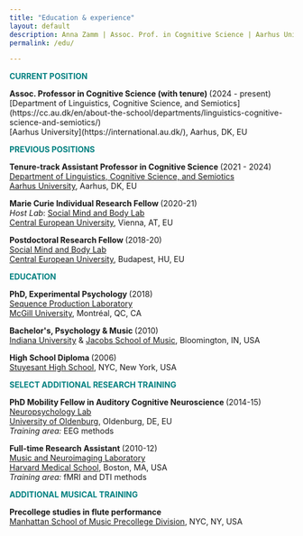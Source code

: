```yaml
---
title: "Education & experience"
layout: default
description: Anna Zamm | Assoc. Prof. in Cognitive Science | Aarhus University
permalink: /edu/

---
```

<p><strong><span style="color: #008080;">CURRENT POSITION</span></strong></p>
<strong> Assoc. Professor in Cognitive Science (with tenure) </strong>(2024 - present) <br/>
[Department of Linguistics, Cognitive Science, and Semiotics](https://cc.au.dk/en/about-the-school/departments/linguistics-cognitive-science-and-semiotics/)<br/>
[Aarhus University](https://international.au.dk/), Aarhus, DK, EU<br/>


<p><strong><span style="color: #008080;">PREVIOUS POSITIONS</span></strong></p>

<strong> Tenure-track Assistant Professor in Cognitive Science </strong>(2021 - 2024) <br/>
[Department of Linguistics, Cognitive Science, and Semiotics](https://cc.au.dk/en/about-the-school/departments/linguistics-cognitive-science-and-semiotics/)<br/>
[Aarhus University](https://international.au.dk/), Aarhus, DK, EU<br/>

<strong> Marie Curie Individual Research Fellow </strong>(2020-21) <br/>
<em>Host Lab</em>: [Social Mind and Body Lab](https://socialmind.ceu.edu/somby) <br/>
[Central European University](https://www.ceu.edu/vienna), Vienna, AT, EU<br/>


<strong> Postdoctoral Research Fellow </strong>(2018-20) <br/>
[Social Mind and Body Lab](https://socialmind.ceu.edu/somby) <br/>
[Central European University](https://www.ceu.edu/), Budapest, HU, EU <br/>

  
<p><strong><span style="color: #008080;">EDUCATION </span></strong></p>

<strong>PhD, Experimental Psychology </strong>(2018)<br />
[Sequence Production Laboratory](https://www.mcgill.ca/spl/)<br />
[McGill University](https://www.mcgill.ca/), Montréal, QC, CA<br />

<strong>Bachelor's, Psychology &amp; Music </strong>(2010)<br />
[Indiana University](https://psych.indiana.edu/) &amp; 
[Jacobs School of Music](https://music.indiana.edu/), Bloomington, IN, USA<br />

<strong>High School Diploma </strong>(2006)<br />
[Stuyesant High School](https://en.wikipedia.org/wiki/Stuyvesant_High_School), NYC, New York, USA<br />

<p><strong><span style="color: #008080;">SELECT ADDITIONAL RESEARCH TRAINING</span></strong></p>

<strong>PhD Mobility Fellow in Auditory Cognitive Neuroscience </strong>(2014-15)<br />
[Neuropsychology Lab](https://uol.de/neuropsychologie">https://uol.de/neuropsychologie)<br />
[University of Oldenburg](https://uol.de/en/), Oldenburg, DE, EU<br />
<em>Training area: </em>EEG methods<br />

<strong>Full-time Research Assistant </strong>(2010-12)<br />
[Music and Neuroimaging Laboratory](https://www.musicianbrain.com/#index">https://www.musicianbrain.com/#index)<br />
[Harvard Medical School](https://hms.harvard.edu/), Boston, MA, USA<br />
<em>Training area:</em> fMRI and DTI methods<br/>

<p><strong><span style="color: #008080;">ADDITIONAL MUSICAL TRAINING</span></strong></p>

<strong>Precollege studies in flute performance </strong><br />
[Manhattan School of Music Precollege Division](https://www.msmnyc.edu/programs/precollege/admissions/), NYC, NY, USA<br />

